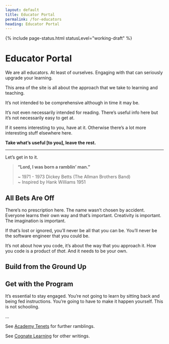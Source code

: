 ```yaml
---
layout: default
title: Educator Portal
permalink: /for-educators
heading: Educator Portal
---
```


{% include page-status.html statusLevel="working-draft" %}

# Educator Portal

We are all educators. At least of ourselves. Engaging with that can seriously upgrade your learning.

This area of the site is all about the approach that we take to learning and teaching.

It’s not intended to be comprehensive although in time it may be.

It’s not even necessarily intended for reading. There’s useful info here but it’s not necessarily easy to get at.

If it seems interesting to you, have at it. Otherwise there’s a lot more interesting stuff elsewhere here.

**Take what’s useful [to you], leave the rest.**

---

Let’s get in to it.

> **“Lord, I was born a ramblin’ man.”**
> 
> ~ 1971 - 1973 Dickey Betts (The Allman Brothers Band)    
> ~ Inspired by Hank Williams 1951

## All Bets Are Off

There’s no prescription here. The name wasn’t chosen by accident. Everyone learns their own way and that’s important. Creativity is important. The imagination is important.

If that’s lost or ignored, you’ll never be all that you can be. You’ll never be the software engineer that you could be.

It’s not about how you code, it’s about the way that you approach it. How you code is a product of *that*. And it needs to be your own.

## Build from the Ground Up

## Get with the Program

It’s essential to stay engaged. You’re not going to learn by sitting back and being fed instructions. You’re going to have to make it happen yourself. This is not schooling.

...

See [Academy Tenets](/tenets) for further ramblings.

See [Cognate Learning](/cognate-learning) for other writings.
